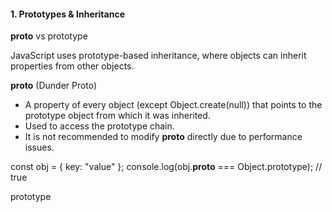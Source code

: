 #### **1. Prototypes & Inheritance**

__proto__ vs prototype

JavaScript uses prototype-based inheritance, where objects can inherit properties from other objects.

__proto__ (Dunder Proto)
- A property of every object (except Object.create(null)) that points to the prototype object from which it was inherited.
- Used to access the prototype chain.
- It is not recommended to modify __proto__ directly due to performance issues.

const obj = { key: "value" };
console.log(obj.__proto__ === Object.prototype); // true

prototype

